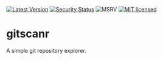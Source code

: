 [![Latest Version][crate-image]][crate-link]
[![Security Status][security-image]][security-link]
![MSRV][rustc-image]
[![MIT licensed][license-image]][license-link]

# gitscanr
A simple git repository explorer.

[//]: # (badges)

[crate-image]: https://buildstats.info/crate/gitscanr
[crate-link]: https://crates.io/crates/gitscanr
[security-image]: https://github.com/bilbu/gitscanr/actions/workflows/security.yml/badge.svg
[security-link]: https://github.com/bilbu/gitscanr/actions/workflows/security.yml/
[license-image]: https://img.shields.io/crates/l/gitscanr
[rustc-image]: https://img.shields.io/badge/rustc-1.61.0+-blue.svg
[license-link]: https://raw.githubusercontent.com/bilbu/gitscanr/master/LICENSE
